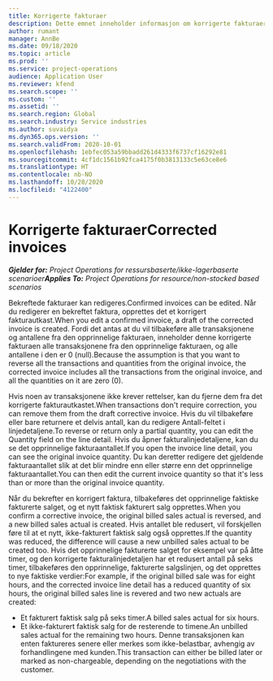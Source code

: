 ```yaml
---
title: Korrigerte fakturaer
description: Dette emnet inneholder informasjon om korrigerte fakturaer.
author: rumant
manager: AnnBe
ms.date: 09/18/2020
ms.topic: article
ms.prod: ''
ms.service: project-operations
audience: Application User
ms.reviewer: kfend
ms.search.scope: ''
ms.custom: ''
ms.assetid: ''
ms.search.region: Global
ms.search.industry: Service industries
ms.author: suvaidya
ms.dyn365.ops.version: ''
ms.search.validFrom: 2020-10-01
ms.openlocfilehash: 1ebfec053a59bbadd261d4333f6737cf16292e81
ms.sourcegitcommit: 4cf1dc1561b92fca4175f0b3813133c5e63ce8e6
ms.translationtype: HT
ms.contentlocale: nb-NO
ms.lasthandoff: 10/28/2020
ms.locfileid: "4122400"
---
```

# <a name="corrected-invoices"></a><span data-ttu-id="9b8d9-103">Korrigerte fakturaer</span><span class="sxs-lookup"><span data-stu-id="9b8d9-103">Corrected invoices</span></span>

<span data-ttu-id="9b8d9-104">_**Gjelder for:** Project Operations for ressursbaserte/ikke-lagerbaserte scenarioer_</span><span class="sxs-lookup"><span data-stu-id="9b8d9-104">_**Applies To:** Project Operations for resource/non-stocked based scenarios_</span></span>

<span data-ttu-id="9b8d9-105">Bekreftede fakturaer kan redigeres.</span><span class="sxs-lookup"><span data-stu-id="9b8d9-105">Confirmed invoices can be edited.</span></span> <span data-ttu-id="9b8d9-106">Når du redigerer en bekreftet faktura, opprettes det et korrigert fakturautkast.</span><span class="sxs-lookup"><span data-stu-id="9b8d9-106">When you edit a confirmed invoice, a draft of the corrected invoice is created.</span></span> <span data-ttu-id="9b8d9-107">Fordi det antas at du vil tilbakeføre alle transaksjonene og antallene fra den opprinnelige fakturaen, inneholder denne korrigerte fakturaen alle transaksjonene fra den opprinnelige fakturaen, og alle antallene i den er 0 (null).</span><span class="sxs-lookup"><span data-stu-id="9b8d9-107">Because the assumption is that you want to reverse all the transactions and quantities from the original invoice, the corrected invoice includes all the transactions from the original invoice, and all the quantities on it are zero (0).</span></span>

<span data-ttu-id="9b8d9-108">Hvis noen av transaksjonene ikke krever rettelser, kan du fjerne dem fra det korrigerte fakturautkastet.</span><span class="sxs-lookup"><span data-stu-id="9b8d9-108">When transactions don't require correction, you can remove them from the draft corrective invoice.</span></span> <span data-ttu-id="9b8d9-109">Hvis du vil tilbakeføre eller bare returnere et delvis antall, kan du redigere Antall-feltet i linjedetaljene.</span><span class="sxs-lookup"><span data-stu-id="9b8d9-109">To reverse or return only a partial quantity, you can edit the Quantity field on the line detail.</span></span> <span data-ttu-id="9b8d9-110">Hvis du åpner fakturalinjedetaljene, kan du se det opprinnelige fakturaantallet.</span><span class="sxs-lookup"><span data-stu-id="9b8d9-110">If you open the invoice line detail, you can see the original invoice quantity.</span></span> <span data-ttu-id="9b8d9-111">Du kan deretter redigere det gjeldende fakturaantallet slik at det blir mindre enn eller større enn det opprinnelige fakturaantallet.</span><span class="sxs-lookup"><span data-stu-id="9b8d9-111">You can then edit the current invoice quantity so that it's less than or more than the original invoice quantity.</span></span>

<span data-ttu-id="9b8d9-112">Når du bekrefter en korrigert faktura, tilbakeføres det opprinnelige faktiske fakturerte salget, og et nytt faktisk fakturert salg opprettes.</span><span class="sxs-lookup"><span data-stu-id="9b8d9-112">When you confirm a corrective invoice, the original billed sales actual is reversed, and a new billed sales actual is created.</span></span> <span data-ttu-id="9b8d9-113">Hvis antallet ble redusert, vil forskjellen føre til at et nytt, ikke-fakturert faktisk salg også opprettes.</span><span class="sxs-lookup"><span data-stu-id="9b8d9-113">If the quantity was reduced, the difference will cause a new unbilled sales actual to be created too.</span></span> <span data-ttu-id="9b8d9-114">Hvis det opprinnelige fakturerte salget for eksempel var på åtte timer, og den korrigerte fakturalinjedetaljen har et redusert antall på seks timer, tilbakeføres den opprinnelige, fakturerte salgslinjen, og det opprettes to nye faktiske verdier:</span><span class="sxs-lookup"><span data-stu-id="9b8d9-114">For example, if the original billed sale was for eight hours, and the corrected invoice line detail has a reduced quantity of six hours, the original billed sales line is revered and two new actuals are created:</span></span>

- <span data-ttu-id="9b8d9-115">Et fakturert faktisk salg på seks timer.</span><span class="sxs-lookup"><span data-stu-id="9b8d9-115">A billed sales actual for six hours.</span></span>
- <span data-ttu-id="9b8d9-116">Et ikke-fakturert faktisk salg for de resterende to timene.</span><span class="sxs-lookup"><span data-stu-id="9b8d9-116">An unbilled sales actual for the remaining two hours.</span></span> <span data-ttu-id="9b8d9-117">Denne transaksjonen kan enten faktureres senere eller merkes som ikke-belastbar, avhengig av forhandlingene med kunden.</span><span class="sxs-lookup"><span data-stu-id="9b8d9-117">This transaction can either be billed later or marked as non-chargeable, depending on the negotiations with the customer.</span></span>
